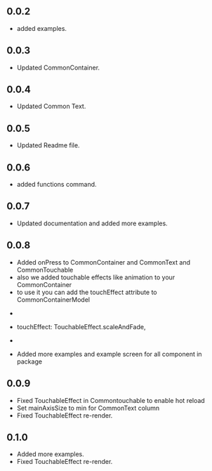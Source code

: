 ## 0.0.2
* added examples.

## 0.0.3
* Updated CommonContainer.

## 0.0.4
* Updated Common Text.

## 0.0.5
* Updated Readme file.
## 0.0.6
* added functions command.

## 0.0.7
* Updated documentation and added more examples.

## 0.0.8
* Added onPress to CommonContainer and CommonText and CommonTouchable 
* also we added touchable effects like animation to your CommonContainer 
* to use it you can add the touchEffect attribute to CommonContainerModel 
* ```dart
* touchEffect: TouchableEffect.scaleAndFade,
* ```
* Added more examples and example screen for all component in package

## 0.0.9
* Fixed TouchableEffect in Commontouchable to enable hot reload
* Set mainAxisSize to min for CommonText column
* Fixed TouchableEffect re-render.

## 0.1.0
* Added more examples.
* Fixed TouchableEffect re-render.